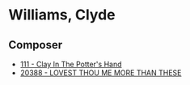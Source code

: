 # Williams, Clyde

## Composer

- [111 - Clay In The Potter's Hand](/hymns/111.md)
- [20388 - LOVEST THOU ME MORE THAN THESE](/hymns/20388.md)

